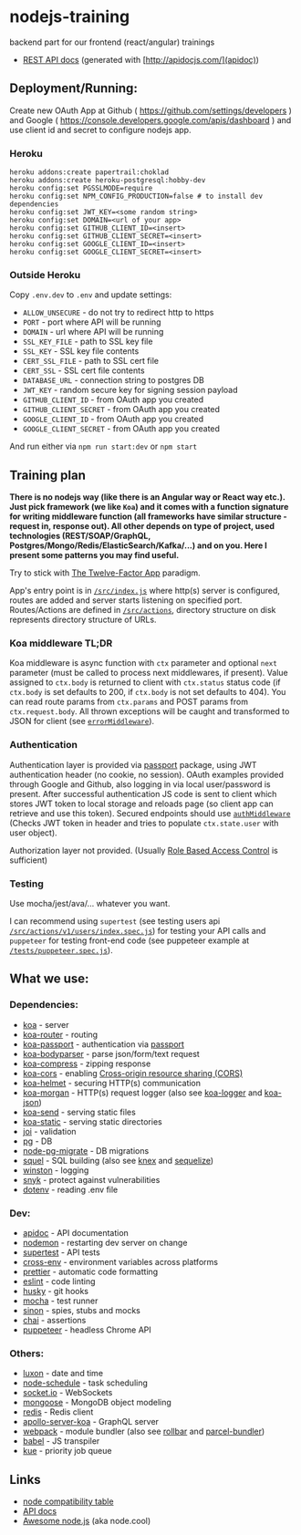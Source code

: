 # nodejs-training

backend part for our frontend (react/angular) trainings

- [REST API docs](http://salsita.github.io/nodejs-training/apidoc/) (generated with [http://apidocjs.com/](apidoc))

## Deployment/Running:

Create new OAuth App at Github ( https://github.com/settings/developers )
and Google ( https://console.developers.google.com/apis/dashboard ) and use client id
and secret to configure nodejs app.

### Heroku

```
heroku addons:create papertrail:choklad
heroku addons:create heroku-postgresql:hobby-dev
heroku config:set PGSSLMODE=require
heroku config:set NPM_CONFIG_PRODUCTION=false # to install dev dependencies
heroku config:set JWT_KEY=<some random string>
heroku config:set DOMAIN=<url of your app>
heroku config:set GITHUB_CLIENT_ID=<insert>
heroku config:set GITHUB_CLIENT_SECRET=<insert>
heroku config:set GOOGLE_CLIENT_ID=<insert>
heroku config:set GOOGLE_CLIENT_SECRET=<insert>
```

### Outside Heroku

Copy `.env.dev` to `.env` and update settings:

- `ALLOW_UNSECURE` - do not try to redirect http to https
- `PORT` - port where API will be running
- `DOMAIN` - url where API will be running
- `SSL_KEY_FILE` - path to SSL key file
- `SSL_KEY` - SSL key file contents
- `CERT_SSL_FILE` - path to SSL cert file
- `CERT_SSL` - SSL cert file contents
- `DATABASE_URL` - connection string to postgres DB
- `JWT_KEY` - random secure key for signing session payload
- `GITHUB_CLIENT_ID` - from OAuth app you created
- `GITHUB_CLIENT_SECRET` - from OAuth app you created
- `GOOGLE_CLIENT_ID` - from OAuth app you created
- `GOOGLE_CLIENT_SECRET` - from OAuth app you created

And run either via `npm run start:dev` or `npm start`

## Training plan

**There is no nodejs way (like there is an Angular way or React way etc.). Just pick framework (we like `Koa`)
and it comes with a function signature for writing middleware function (all frameworks have similar structure -
request in, response out). All other depends on type of project, used technologies (REST/SOAP/GraphQL,
Postgres/Mongo/Redis/ElasticSearch/Kafka/...) and on you. Here I present some patterns you may find useful.**

Try to stick with [The Twelve-Factor App](https://12factor.net/) paradigm.

App's entry point is in [`/src/index.js`](./src/index.js) where http(s) server is configured, routes are added and server
starts listening on specified port.
Routes/Actions are defined in [`/src/actions`](./src/actions), directory structure on disk represents directory structure
of URLs.

### Koa middleware TL;DR

Koa middleware is async function with `ctx` parameter and optional `next` parameter (must be called to process
next middlewares, if present). Value assigned to `ctx.body` is returned to client with `ctx.status` status code
(if `ctx.body` is set defaults to 200, if `ctx.body` is not set defaults to 404). You can read route params from `ctx.params`
and POST params from `ctx.request.body`.
All thrown exceptions will be caught and transformed to JSON for client (see [`errorMiddleware`](./src/actions/errorMiddleware.js)).

### Authentication

Authentication layer is provided via [passport](http://www.passportjs.org/) package, using JWT authentication header (no cookie, no session).
OAuth examples provided through Google and Github, also logging in via local user/password is present.
After successful authentication JS code is sent to client which stores JWT token to local storage and reloads page
(so client app can retrieve and use this token).
Secured endpoints should use [`authMiddleware`](./src/actions/v1/authMiddleware.js) (Checks JWT token in header
and tries to populate `ctx.state.user` with user object).

Authorization layer not provided. (Usually [Role Based Access Control](https://en.wikipedia.org/wiki/Role-based_access_control) is sufficient)

### Testing

Use mocha/jest/ava/... whatever you want.

I can recommend using `supertest` (see testing users api [`/src/actions/v1/users/index.spec.js`](./src/actions/v1/users/index.spec.js))
for testing your API calls and `puppeteer` for testing front-end code (see puppeteer example at [`/tests/puppeteer.spec.js`](./tests/puppeteer.spec.js)).

## What we use:

### Dependencies:

- [koa](http://koajs.com/) - server
- [koa-router](https://www.npmjs.com/package/koa-router) - routing
- [koa-passport](https://www.npmjs.com/package/koa-passport) - authentication via [passport](http://www.passportjs.org/)
- [koa-bodyparser](https://www.npmjs.com/package/koa-bodyparser) - parse json/form/text request
- [koa-compress](https://www.npmjs.com/package/koa-compress) - zipping response
- [koa-cors](https://www.npmjs.com/package/koa-cors) - enabling [Cross-origin resource sharing (CORS)](https://en.wikipedia.org/wiki/Cross-origin_resource_sharing)
- [koa-helmet](https://www.npmjs.com/package/koa-helmet) - securing HTTP(s) communication
- [koa-morgan](https://www.npmjs.com/package/koa-morgan) - HTTP(s) request logger (also see [koa-logger](https://www.npmjs.com/package/koa-logger) and [koa-json](https://www.npmjs.com/package/koa-json))
- [koa-send](https://www.npmjs.com/package/koa-send) - serving static files
- [koa-static](https://www.npmjs.com/package/koa-static) - serving static directories
- [joi](https://www.npmjs.com/package/joi) - validation
- [pg](https://node-postgres.com/) - DB
- [node-pg-migrate](https://www.npmjs.com/package/node-pg-migrate) - DB migrations
- [squel](https://hiddentao.com/squel/) - SQL building (also see [knex](http://knexjs.org/) and [sequelize](http://docs.sequelizejs.com/))
- [winston](https://www.npmjs.com/package/winston) - logging
- [snyk](https://snyk.io/docs/using-snyk/) - protect against vulnerabilities
- [dotenv](https://www.npmjs.com/package/dotenv) - reading .env file

### Dev:

- [apidoc](http://apidocjs.com/) - API documentation
- [nodemon](http://nodemon.io/) - restarting dev server on change
- [supertest](https://www.npmjs.com/package/supertest) - API tests
- [cross-env](https://www.npmjs.com/package/cross-env) - environment variables across platforms
- [prettier](https://www.npmjs.com/package/prettier) - automatic code formatting
- [eslint](https://eslint.org/) - code linting
- [husky](https://www.npmjs.com/package/husky) - git hooks
- [mocha](https://mochajs.org/) - test runner
- [sinon](http://sinonjs.org/) - spies, stubs and mocks
- [chai](http://www.chaijs.com/) - assertions
- [puppeteer](https://github.com/GoogleChrome/puppeteer) - headless Chrome API

### Others:

- [luxon](https://moment.github.io/luxon/) - date and time
- [node-schedule](https://www.npmjs.com/package/node-schedule) - task scheduling
- [socket.io](https://socket.io/) - WebSockets
- [mongoose](http://mongoosejs.com/) - MongoDB object modeling
- [redis](https://www.npmjs.com/package/redis) - Redis client
- [apollo-server-koa](https://www.apollographql.com/docs/apollo-server/) - GraphQL server
- [webpack](https://webpack.js.org/) - module bundler (also see [rollbar](https://rollbar.com/docs/notifier/rollbar.js/) and [parcel-bundler](https://parceljs.org/))
- [babel](https://babeljs.io/) - JS transpiler
- [kue](http://automattic.github.io/kue/) - priority job queue

## Links

- [node compatibility table](https://node.green/)
- [API docs](https://nodejs.org/docs/latest/api/)
- [Awesome node.js](https://node.cool) (aka node.cool)

